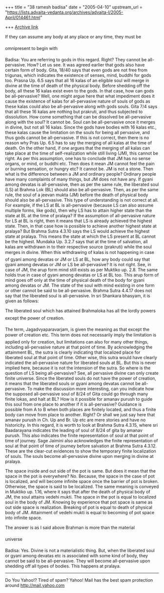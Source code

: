 +++
title = "38 ramesh badisa"
date = "2005-04-10"
upstream_url = "https://lists.advaita-vedanta.org/archives/advaita-l/2005-April/014461.html"

+++
[Archive link](https://lists.advaita-vedanta.org/archives/advaita-l/2005-April/014461.html)


If they can assume any body at any place or any time, they must be

omnipresent to begin with

Badisa: You are referring to gods in this regard. Right? They cannot be all-pervasive. How? Let us see. It was agreed earlier that gods also have certain form of body. Gita, 18/40 says that even gods are not free from trigunas, which indicates the existence of senses, mind, buddhi for gods too. Prasna Up. 6.5 says that all 16 kalas of an eligible soul will merge in divine at the time of death of the physical body. Before shedding off the body, all these 16 kalas exist even to the gods. In that case, how can gods be all-pervasive? Well, one might argue here that what impediment does it cause the existence of kalas for all-pervasive nature of souls of gods as these kalas could also be all-pervasive along with gods souls. Gita 7/4 says that all these 16 kalas are nothing but prakruti, and thus subjected to dissolution. How come something that can be dissolved be all-pervasive along with the soul? It cannot be. Soul can be all-pervasive once it merges in divine, but not all 16 kalas.
 Since the gods have bodies with 16 kalas etc., these kalas cause the limitation on the souls for being all pervasive, and thus gods cannot be all-pervasive. If this is not correct, then there is no reason why Pras Up. 6.5 has to say the merging of all kalas at the time of death. On the other hand, if one argues that the merging of all kalas can take place at the time of self-realization while still living (JM), this cannot be right. As per this assumption, one has to conclude that JM has no sense organs, or mind, or buddhi etc. Then does it mean JM cannot feel the pain or burning sensation, or hungry etc? It cannot be. JM is not a stone. Then what is the difference between a JM and ordinary people? Ordinary people have many complaints of many things, but JM does not have any. If gyani among devatas is all-pervasive, then as per the same rule, the liberated soul (LS) at Brahma Lok (BL) should also be all-pervasive. Then, as per the same rule, the soul of a jeevan mukta (JM) before
 the death of physical body should also be all-pervasive. This type of understanding is not correct at all. For example, if the LS at BL is all-pervasive (because LS can also assume multiple forms, like gods), then why LS has to attain higher state than the state at BL at the time of pralaya? If the assumption of all-pervasive nature for LS at BL is right, then it means that LS is already achieved the highest state. Then, in that case how is possible to achieve another highest state at pralaya? But Brahma Sutra 4.3.10 says the LS would achieve the highest state at pralaya. This means the state at which the LS present at BL cannot be the highest. Mundaka Up. 3.2.7 says that at the time of salvation, all kalas are withdrawn in to their respective source (prakruti) while the soul merges in divine. When this withdrawing of kalas is not happening in case of gyani among devatas or JM or LS at BL, how any body could say that gyani among devatas or JM or LS be all-pervasive? It is not
 right. See, in case of JM, the arup form mind still exists as per Muktiko up. 2.8. The same holds true in case of gyani among devatas or LS at BL too. This arup form of mind goes off only at the time of physical death of the body for gyani among devatas or JM. The state of the soul with mind existing in one form or other cannot be said to be all-pervasive. Brahma Sutra 4.4.17 does not say that the liberated soul is all-pervasive. In sri Shankara bhasyam, it is given as follows:

The liberated soul which has attained Brahmaloka has all the lordly powers except the power of creation. 

The term, Jagadvyaparavarjam, is given the meaning as that except the power of creation etc.  This term does not necessarily imply the limitation is applied only for creation, but limitations can also for many other things, including all-pervasive nature at that point of time. By acknowledging the attainment BL, the sutra is clearly indicating that localized place for liberated soul at that point of time. Other wise, this sutra would have clearly indicated the all-pervasive nature for liberated souls at BL. But this is never implied here, because it is not the intension of the sutra. So where is the question of LS being all-pervasive? See, all pervasive divine can only create finite universe. Since the liberated souls do not have the power of creation, it means that the liberated souls or gyani among devatas cannot be all-pervasive. To make the discussion more interesting, can you indicate how the supposed all-pervasive soul of 8/24 of Gita could go through many finite lokas, and
 halt at BL? How is it possible for amanav purush to guide this soul from one place to another if it is all-pervasive? Guidance is possible from A to B when both places are finitely located, and thus a finite body can move from place to another. Right? Or shall we just say here that amanav purush in Ch. Up and Br. Up etc are mere stories and have no historicity. In this regard, it is worth to look at Brahma Sutra 4.3.15, where sri Baadarayana indicates the leading of soul of 8/24 of gita by amanav purush. This also indicates the finite representation of soul at that point of time of journey. Sage Jaimini also acknowledges the finite representation of soul at that point of time of journey before salvation at Brahma Sutra 4.3.12. These are the clear-cut evidences to show the temporary finite localization of souls. The souls become all-pervasive divine upon merging in divine at pralaya.

The space inside and out side of the pot is same. But does it mean that the space in the pot is everywhere? No. Because, the space in the case of pot is localized, and will become infinite space once the barrier of pot is broken. Otherwise, the space is said to be localized. The same meaning is conveyed in Muktiko up. 1.16, where it says that after the death of physical body of JM, the soul attains vedehi mukti. The space in the pot is equal to localized soul in the body of JM. Knowing by experience that pot space is same as out side space is realization. Breaking of pot is equal to death of physical body of JM. Attainment of vedehi mukti is equal to becoming of pot space into infinite space.              



The answer is as I said above Brahman is more than the material 

universe

Badisa: Yes. Divine is not a materialistic thing. But, when the liberated soul or gyani among devatas etc is associated with some kind of body, they cannot be said to be all-pervasive. They will become all-pervasive upon shedding off all types of bodies. This happens at pralaya.  




__________________________________________________
Do You Yahoo!?
Tired of spam?  Yahoo! Mail has the best spam protection around 
http://mail.yahoo.com 

